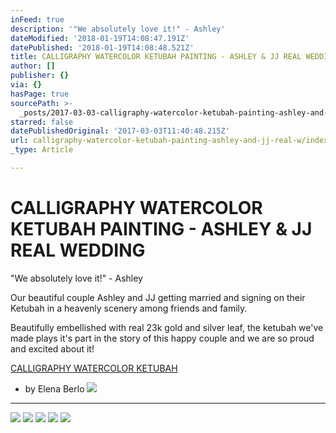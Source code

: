 ```yaml
---
inFeed: true
description: '"We absolutely love it!" - Ashley'
dateModified: '2018-01-19T14:08:47.191Z'
datePublished: '2018-01-19T14:08:48.521Z'
title: CALLIGRAPHY WATERCOLOR KETUBAH PAINTING - ASHLEY & JJ REAL WEDDING
author: []
publisher: {}
via: {}
hasPage: true
sourcePath: >-
  _posts/2017-03-03-calligraphy-watercolor-ketubah-painting-ashley-and-jj-real-w.md
starred: false
datePublishedOriginal: '2017-03-03T11:40:48.215Z'
url: calligraphy-watercolor-ketubah-painting-ashley-and-jj-real-w/index.html
_type: Article

---
```

# CALLIGRAPHY WATERCOLOR KETUBAH PAINTING - ASHLEY & JJ REAL WEDDING

"We absolutely love it!" - Ashley

Our beautiful couple Ashley and JJ getting married and signing on their Ketubah in a heavenly scenery among friends and family.

Beautifully embellished with real 23k gold and silver leaf, the ketubah we've made plays it's part in the story of this happy couple and we are so proud and excited about it!

[CALLIGRAPHY WATERCOLOR KETUBAH][0]

- by Elena Berlo
![](https://the-grid-user-content.s3-us-west-2.amazonaws.com/28e16234-03cd-4980-9a2c-ce7698ab32bd.png)

---

![](https://the-grid-user-content.s3-us-west-2.amazonaws.com/e8fc0eaa-c695-4262-9b70-43898f73563e.png)
![](https://the-grid-user-content.s3-us-west-2.amazonaws.com/97cb1616-815d-4063-91f2-532ad430d40f.png)
![](https://the-grid-user-content.s3-us-west-2.amazonaws.com/c2040062-2dd0-4123-85a9-46c515772c8f.png)
![](https://the-grid-user-content.s3-us-west-2.amazonaws.com/56e056f6-721e-438e-b6c2-bf525bcaf00d.png)
![](https://the-grid-user-content.s3-us-west-2.amazonaws.com/d80497a3-ac65-4e38-b3f7-89f9e8dafe9e.jpg)

[0]: https://www.onceuponapaper.net/blogs/blog/calligraphy-watercolor-ketubah-painting-with-silver-and-gold-leaf-accents